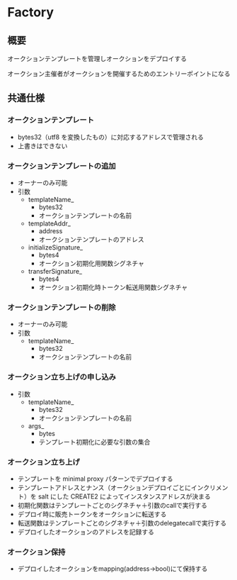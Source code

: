 # Factory

## 概要

オークションテンプレートを管理しオークションをデプロイする

オークション主催者がオークションを開催するためのエントリーポイントになる

## 共通仕様

### オークションテンプレート

- bytes32（utf8 を変換したもの）に対応するアドレスで管理される
- 上書きはできない

### オークションテンプレートの追加

- オーナーのみ可能
- 引数
  - templateName\_
    - bytes32
    - オークションテンプレートの名前
  - templateAddr\_
    - address
    - オークションテンプレートのアドレス
  - initializeSignature\_
    - bytes4
    - オークション初期化用関数シグネチャ
  - transferSignature\_
    - bytes4
    - オークション初期化時トークン転送用関数シグネチャ

### オークションテンプレートの削除

- オーナーのみ可能
- 引数
  - templateName\_
    - bytes32
    - オークションテンプレートの名前

### オークション立ち上げの申し込み

- 引数
  - templateName\_
    - bytes32
    - オークションテンプレートの名前
  - args\_
    - bytes
    - テンプレート初期化に必要な引数の集合

### オークション立ち上げ

- テンプレートを minimal proxy パターンでデプロイする
- テンプレートアドレスとナンス（オークションデプロイごとにインクリメント）を salt にした CREATE2 によってインスタンスアドレスが決まる
- 初期化関数はテンプレートごとのシグネチャ＋引数のcallで実行する
- デプロイ時に販売トークンをオークションに転送する
- 転送関数はテンプレートごとのシグネチャ＋引数のdelegatecallで実行する
- デプロイしたオークションのアドレスを記録する

### オークション保持

- デプロイしたオークションをmapping(address->bool)にて保持する
